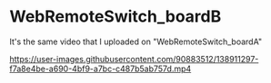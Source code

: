 # WebRemoteSwitch_boardB
It's the same video that I uploaded on "WebRemoteSwitch_boardA"


https://user-images.githubusercontent.com/90883512/138911297-f7a8e4be-a690-4bf9-a7bc-c487b5ab757d.mp4


